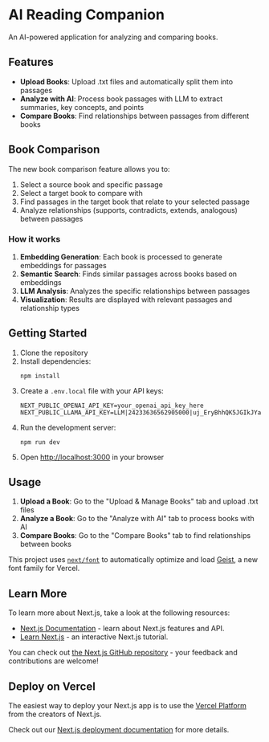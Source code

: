 # AI Reading Companion

An AI-powered application for analyzing and comparing books.

## Features

- **Upload Books**: Upload .txt files and automatically split them into passages
- **Analyze with AI**: Process book passages with LLM to extract summaries, key concepts, and points
- **Compare Books**: Find relationships between passages from different books

## Book Comparison

The new book comparison feature allows you to:

1. Select a source book and specific passage
2. Select a target book to compare with
3. Find passages in the target book that relate to your selected passage
4. Analyze relationships (supports, contradicts, extends, analogous) between passages

### How it works

1. **Embedding Generation**: Each book is processed to generate embeddings for passages
2. **Semantic Search**: Finds similar passages across books based on embeddings
3. **LLM Analysis**: Analyzes the specific relationships between passages
4. **Visualization**: Results are displayed with relevant passages and relationship types

## Getting Started

1. Clone the repository
2. Install dependencies:
   ```
   npm install
   ```
3. Create a `.env.local` file with your API keys:
   ```
   NEXT_PUBLIC_OPENAI_API_KEY=your_openai_api_key_here
   NEXT_PUBLIC_LLAMA_API_KEY=LLM|24233636562905000|uj_EryBhhQK5JGIkJYaXt0_T2eY
   ```
4. Run the development server:
   ```
   npm run dev
   ```
5. Open [http://localhost:3000](http://localhost:3000) in your browser

## Usage

1. **Upload a Book**: Go to the "Upload & Manage Books" tab and upload .txt files
2. **Analyze a Book**: Go to the "Analyze with AI" tab to process books with AI
3. **Compare Books**: Go to the "Compare Books" tab to find relationships between books

This project uses [`next/font`](https://nextjs.org/docs/app/building-your-application/optimizing/fonts) to automatically optimize and load [Geist](https://vercel.com/font), a new font family for Vercel.

## Learn More

To learn more about Next.js, take a look at the following resources:

- [Next.js Documentation](https://nextjs.org/docs) - learn about Next.js features and API.
- [Learn Next.js](https://nextjs.org/learn) - an interactive Next.js tutorial.

You can check out [the Next.js GitHub repository](https://github.com/vercel/next.js) - your feedback and contributions are welcome!

## Deploy on Vercel

The easiest way to deploy your Next.js app is to use the [Vercel Platform](https://vercel.com/new?utm_medium=default-template&filter=next.js&utm_source=create-next-app&utm_campaign=create-next-app-readme) from the creators of Next.js.

Check out our [Next.js deployment documentation](https://nextjs.org/docs/app/building-your-application/deploying) for more details.
